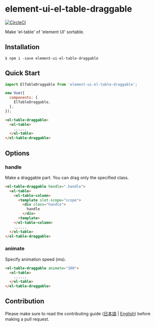 # element-ui-el-table-draggable

[![CircleCI](https://circleci.com/gh/WakuwakuP/element-ui-el-table-draggable.svg?style=svg)](https://circleci.com/gh/WakuwakuP/element-ui-el-table-draggable)

Make 'el-table' of 'element UI' sortable.

## Installation

```
$ npm i -save element-ui-el-table-draggable
```

## Quick Start

```js
import ElTableDraggable from 'element-ui-el-table-draggable';

new Vue({
  components: {
    ElTableDraggable,
  },
});
```

```html
<el-table-draggable>
  <el-table>
    ......
  </el-table>
</el-table-draggable>
```

## Options

### handle

Make a draggable part.
You can drag only the specified class.

```html
<el-table-draggable handle=".handle">
  <el-table>
    <el-table-column>
      <template slot-scope="scope">
        <div class="handle">
          handle
        </div>
      <template>
    </el-table-column>
    ......
  </el-table>
</el-table-draggable>
```

### animate

Specify animation speed (ms).

```html
<el-table-draggable animate="300">
  <el-table>
    ......
  </el-table>
</el-table-draggable>
```

## Contribution

Please make sure to read the contributing guide ([日本語](CONTRIBUTING-jp.md) | [English](CONTRIBUTING.md)) before making a pull request.
